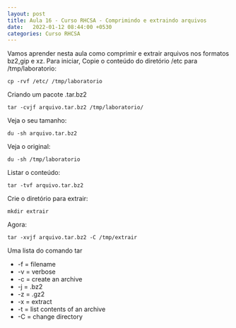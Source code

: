 ```yaml
---
layout: post
title: Aula 16 - Curso RHCSA - Comprimindo e extraindo arquivos
date:   2022-01-12 08:44:00 +0530
categories: Curso RHCSA
---
```


Vamos aprender nesta aula como comprimir e extrair arquivos nos formatos bz2,gip e xz.
Para iniciar, Copie o conteúdo do diretório /etc para /tmp/laboratorio:

```
cp -rvf /etc/ /tmp/laboratorio
```

Criando um pacote .tar.bz2

```
tar -cvjf arquivo.tar.bz2 /tmp/laboratorio/
```

Veja o seu tamanho:

```
du -sh arquivo.tar.bz2
```

Veja o original:

```
du -sh /tmp/laboratorio
```

Listar o conteúdo:

```
tar -tvf arquivo.tar.bz2
```

Crie o diretório para extrair:

```
mkdir extrair
```

Agora:

```
tar -xvjf arquivo.tar.bz2 -C /tmp/extrair
```

Uma lista do comando tar

- -f = filename
- -v = verbose
- -c = create an archive
- -j = .bz2
- -z = .gz2
- -x = extract
- -t = list contents of an archive
- -C = change directory
